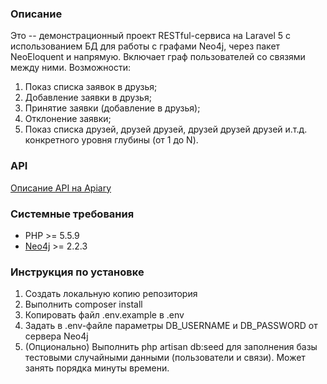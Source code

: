 ### Описание
Это -- демонстрационный проект RESTful-сервиса на Laravel 5 с использованием БД для работы с графами Neo4j, через пакет NeoEloquent и напрямую. Включает граф пользователей со связями между ними. Возможности:

1. Показ списка заявок в друзья;
2. Добавление заявки в друзья;
3. Принятие заявки (добавление в друзья);
4. Отклонение заявки;
5. Показ списка друзей, друзей друзей, друзей друзей друзей и.т.д. конкретного уровня глубины (от 1 до N).

### API
[Описание API на Apiary](http://docs.socialgraph2.apiary.io/)

### Системные требования
* PHP >= 5.5.9
* [Neo4j](http://neo4j.com/) >= 2.2.3

### Инструкция по установке
1. Создать локальную копию репозитория
2. Выполнить composer install
3. Копировать файл .env.example в .env
4. Задать в .env-файле параметры DB_USERNAME и DB_PASSWORD от сервера Neo4j
5. (Опционально) Выполнить php artisan db:seed для заполнения базы тестовыми случайными данными (пользователи и связи). Может занять порядка минуты времени.
